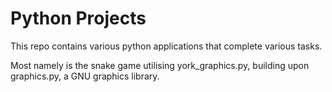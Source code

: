 # Python Projects

This repo contains various python applications that complete various tasks.

Most namely is the snake game utilising york_graphics.py, building upon graphics.py, a GNU graphics library.
